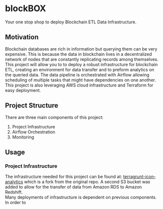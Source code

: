# blockBOX
Your one stop shop to deploy Blockchain ETL Data Infrastructure.

## Motivation
Blockchain databases are rich in information but querying them can be very expensive. This is because the data in blockchain lives in a decentralized network of nodes that are constantly replicating records among themselves. This project will allow you to to deploy a robust infrastructure for blockchain ETL, creating an environment for data transfer and to preform analytics on the queried data. The data pipeline is orchestrated with Airflow allowing scheduling of multiple tasks that might have dependencies on one another. This project is also leveraging AWS cloud infrastructure and Terraform for easy deployment.

## Project Structure
There are three main components of this project:

1. Project Infrastructure
2. Airflow Orchestration
3. Monitoring

## Usage

### Project Infrastructure

The infrastructure needed for this project can be found at:
[terragrunt-icon-analytics](https://github.com/kaavya1698/terragrunt-icon-analytics) which is a fork from the original repo. A second S3 bucket was added to allow for the transfer of data from Amazon RDS to Amazon Redshift.  
Many deployments of infrastructure is dependent on previous components. In order to 
